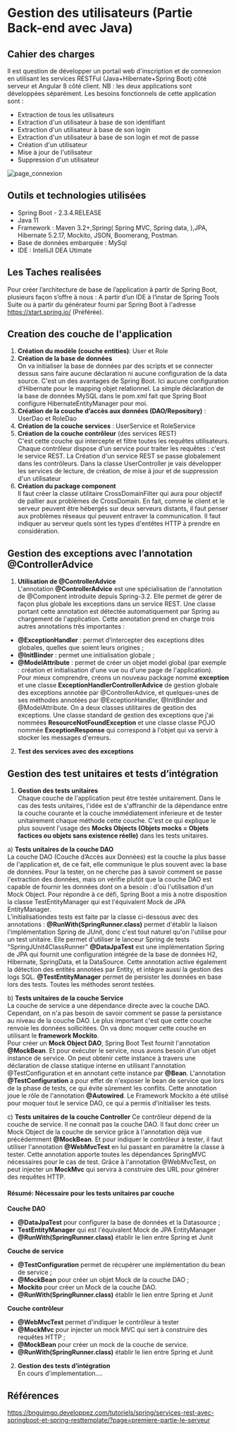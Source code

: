 Gestion des utilisateurs (Partie Back-end avec Java)
==
Cahier des charges
-
Il est question de développer un portail web d'inscription et de connexion en utilisant les services RESTFul (Java+Hibernate+Spring Boot) côté serveur et Angular 8 côté client. NB :  les deux applications sont développées séparément. Les besoins fonctionnels de cette application sont :

* Extraction de tous les utilisateurs 
* Extraction d'un utilisateur à base de son identifiant 
* Extraction d'un utilisateur à base de son login 
* Extraction d'un utilisateur à base de son login et mot de passe 
* Création d'un utilisateur 
* Mise à jour de l'utilisateur 
* Suppression d'un utilisateur

![page_connexion](https://www.flickr.com/photos/190559299@N02/50443625781/in/dateposted-public/page_connexion.png)

 Outils et technologies utilisées
-
* Spring Boot - 2.3.4.RELEASE 
* Java 11
* Framework : Maven 3.2+,Spring( Spring MVC, Spring data, ),JPA, Hibernate 5.2.17, Mockito, JSON, Boomerang, Postman.
* Base de données embarquée : MySql
* IDE : IntelliJI DEA Utimate
 
 Les Taches realisées
-
Pour créer l’architecture de base de l’application à partir de Spring Boot, plusieurs façon s’offre à nous :  A partir d’un IDE à l’instar de Spring Tools Suite ou à partir du générateur fourni par Spring Boot à l'adresse <https://start.spring.io/> (Préférée).

 Creation des couche de l'application
-
1.	**Création du modèle (couche entities)**: User et Role
2.	**Création de la base de données**  
On va initialiser la base de données par des scripts et se connecter dessus sans faire aucune déclaration ni aucune configuration de la data source. C'est un des avantages de Spring Boot. Ici aucune configuration d’Hibernate pour le mapping objet relationnel. La simple déclaration de la base de données MySQL dans le pom.xml fait que Spring Boot configure HibernateEntityManager pour moi. 
3.	**Création de la couche d’accès aux données (DAO/Repository)** : UserDao et RoleDao
4.	**Création de la couche services** : UserService et RoleService
5.	**Création de la couche contrôleur** (des services REST)  
C'est cette couche qui intercepte et filtre toutes les requêtes utilisateurs. Chaque contrôleur dispose d'un service pour traiter les requêtes : c'est le service REST. La Création d'un service REST se passe globalement dans les contrôleurs.
Dans la classe UserController je vais développer les services de lecture, de création, de mise à jour et de suppression d'un utilisateur
6. **Création du package component**  
Il faut créer la classe utilitaire CrossDomainFilter qui aura pour objectif de pallier aux problèmes de CrossDomain. En fait, comme le client et le serveur peuvent être hébergés sur deux serveurs distants, il faut penser aux problèmes réseaux qui peuvent entraver la communication. Il faut indiquer au serveur quels sont les types d'entêtes HTTP à prendre en considération.

Gestion des exceptions avec l’annotation @ControllerAdvice
-
1)	**Utilisation de @ControllerAdvice**  
L'annotation **@ControllerAdvice** est une spécialisation de l'annotation de @Component introduite depuis Spring-3.2. Elle permet de gérer de façon plus globale les exceptions dans un service REST. Une classe portant cette annotation est détectée automatiquement par Spring au chargement de l'application. Cette annotation prend en charge trois autres annotations très importantes :
* **@ExceptionHandler** : permet d’intercepter des exceptions dites globales, quelles que soient leurs origines ;
* **@InitBinder** : permet une initialisation globale ;
* **@ModelAttribute** : permet de créer un objet model global (par exemple : création et initialisation d'une vue ou d'une page de l'application).  
Pour mieux comprendre, créons un nouveau package nommé **exception** et une classe
**ExceptionHandlerControllerAdvice** de gestion globale des exceptions annotée par @ControllerAdvice, et quelques-unes de ses méthodes annotées par @ExceptionHandler, @InitBinder and @ModelAttribute.
On a deux classes utilitaires de gestion des exceptions. Une classe standard de gestion des exceptions que j'ai nommées **ResourceNotFoundException** et une classe classe POJO nommée **ExceptionResponse** qui correspond à l'objet qui va servir à stocker les messages d'erreurs.

2)	**Test des services avec des exceptions**

Gestion des test unitaires et tests d’intégration
-
1)	**Gestion des tests unitaires**  
Chaque couche de l'application peut être testée unitairement. Dans le cas des tests unitaires, l'idée est de s'affranchir de la dépendance entre la couche courante et la couche immédiatement inferieure et de tester unitairement chaque méthode cette couche. C'est ce qui explique le plus souvent l'usage des **Mocks Objects (Objets mocks = Objets factices ou objets sans existence réelle)** dans les tests unitaires.  

a)	**Tests unitaires de la couche DAO**  
La couche DAO (Couche d’Accès aux Données) est la couche la plus basse de l'application et, de ce fait, elle communique le plus souvent avec la base de données. 
Pour la tester, on ne cherche pas à savoir comment se passe l'extraction des données, mais on vérifie plutôt que la couche DAO est capable de fournir les données dont on a besoin : d'où l'utilisation d'un Mock Object.
Pour répondre à ce défi, Spring Boot a mis à notre disposition la classe TestEntityManager qui est l'équivalent Mock de JPA EntityManager.  
L’initialisationdes tests est faite par la classe ci-dessous avec des annotations :
**@RunWith(SpringRunner.class)** permet d'établir la liaison l'implémentation Spring de JUnit, donc c'est tout naturel qu'on l'utilise pour un test unitaire. Elle permet d'utiliser le lanceur Spring de tests "SpringJUnit4ClassRunner"
**@DataJpaTest** est une implémentation Spring de JPA qui fournit une configuration intégrée de la base de données H2, Hibernate, SpringData, et la DataSource. Cette annotation active également la détection des entités annotées par Entity, et intègre aussi la gestion des logs SQL.
**@TestEntityManager** permet de persister les données en base lors des tests. Toutes les méthodes seront testées. 

b)	**Tests unitaires de la couche Service**  
La couche de service a une dépendance directe avec la couche DAO. Cependant, on n'a pas besoin de savoir comment se passe la persistance au niveau de la couche DAO. Le plus important c'est que cette couche renvoie les données sollicitées. On va donc moquer cette couche en utilisant le **framework Mockito**.  
Pour créer un **Mock Object DAO**, Spring Boot Test fournit l'annotation **@MockBean**. Et pour exécuter le service, nous avons besoin d'un objet instance de service. On peut obtenir cette instance à travers une déclaration de classe statique interne en utilisant l'annotation @TestConfiguration et en annotant cette instance par **@Bean**.
L'annotation **@TestConfiguration** a pour effet de n'exposer le bean de service que lors de la phase de tests, ce qui évite sûrement les conflits. Cette annotation joue le rôle de l'annotation **@Autowired**. Le Framework Mockito a été utilisé pour moquer tout le service DAO, ce qui a permis d'initialiser les tests.

c)	**Tests unitaires de la couche Controller**
Ce contrôleur dépend de la couche de service. Il ne connait pas la couche DAO. Il faut donc créer un Mock Object de la couche de service grâce à l'annotation déjà vue précédemment **@MockBean**.
Et pour indiquer le contrôleur à tester, il faut utiliser l'annotation **@WebMvcTest** en lui passant en paramètre la classe à tester. Cette annotation apporte toutes les dépendances SpringMVC nécessaires pour le cas de test. Grâce à l'annotation @WebMvcTest, on peut injecter un **MockMvc** qui servira à construire des URL pour générer des requêtes HTTP.

#### Résumé: Nécessaire pour les tests unitaires par couche

**Couche DAO**
* **@DataJpaTest** pour configurer la base de données et la Datasource ;
* **TestEntityManager** qui est l'équivalent Mock de JPA EntityManager
* **@RunWith(SpringRunner.class)** établir le lien entre Spring et Junit

**Couche de service**
* **@TestConfiguration** permet de récupérer une implémentation du bean de service ;
* **@MockBean** pour créer un objet Mock de la couche DAO ;
* **Mockito** pour créer un Mock de la couche DAO.
* **@RunWith(SpringRunner.class)** établir le lien entre Spring et Junit

**Couche contrôleur**
* **@WebMvcTest** permet d'indiquer le contrôleur à tester
* **@MockMvc** pour injecter un mock MVC qui sert à construire des requêtes HTTP ;
* **@MockBean** pour créer un mock de la couche de service.
*	**@RunWith(SpringRunner.class)** établir le lien entre Spring et Junit

2)	**Gestion des tests d’intégration**  
En cours d'implementation....

Références
-
<https://bnguimgo.developpez.com/tutoriels/spring/services-rest-avec-springboot-et-spring-resttemplate/?page=premiere-partie-le-serveur>







